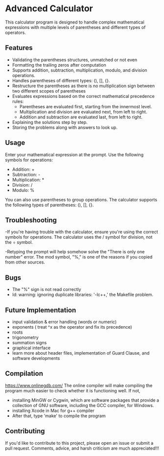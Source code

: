 # Advanced Calculator

This calculator program is designed to handle complex mathematical expressions with multiple levels of parentheses and different types of operators.

## Features

- Validating the parentheses structures, unmatched or not even
- Formatting the trailing zeros after computation
- Supports addition, subtraction, multiplication, modulo, and division operations.
- Handles parentheses of different types: (), [], {}.
- Restructure the parentheses as there is no multiplication sign between two different scopes of parentheses
- Evaluates expressions based on the correct mathematical precedence rules:
  - Parentheses are evaluated first, starting from the innermost level.
  - Multiplication and division are evaluated next, from left to right.
  - Addition and subtraction are evaluated last, from left to right.
- Explaining the solutions step by step.
- Storing the problems along with answers to look up.

## Usage

Enter your mathematical expression at the prompt. Use the following symbols for operations:

- Addition: +
- Subtraction: -
- Multiplication: *
- Division: /
- Modulo: %

You can also use parentheses to group operations. The calculator supports the following types of parentheses: (), [], {}.


## Troubleshooting

-If you're having trouble with the calculator, ensure you're using the correct symbols for operations. The calculator uses the / symbol for division, not the ÷ symbol.

-Retyping the prompt will help somehow solve the "There is only one number" error. The mod symbol, "%," is one of the reasons if you copied from other sources.


## Bugs

- The "%" sign is not read correctly 
- ld: warning: ignoring duplicate libraries: '-lc++,' the Makefile problem.

## Future Implementation

- input validation & error handling (words or numeric)
- exponents ( treat ^x as the operator and fix its precedence)
- roots
- trigonometry
- summation signs
- graphical interface
- learn more about header files, implementation of Guard Clause, and  software developments

## Compilation
https://www.onlinegdb.com/
The online compiler will make compiling the program much easier to check whether it is functioning well.
If not, 
- installing MinGW or Cygwin, which are software packages that provide a collection of GNU software, including the GCC compiler, for Windows.
- installing Xcode in Mac for g++ compiler
- After that, type 'make' to compile the program

## Contributing

If you'd like to contribute to this project, please open an issue or submit a pull request.
Comments, advice, and harsh criticism are much appreciated!!!
